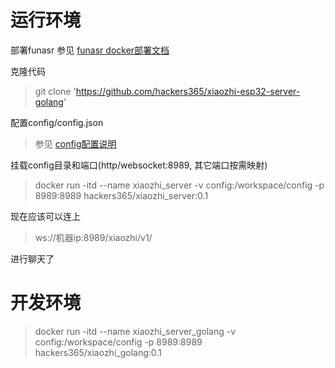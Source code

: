 
# 运行环境

部署funasr
参见 [funasr docker部署文档](https://github.com/modelscope/FunASR/blob/main/runtime/docs/SDK_advanced_guide_online_zh.md)

克隆代码
>git clone 'https://github.com/hackers365/xiaozhi-esp32-server-golang'

配置config/config.json
>参见 [config配置说明](config.md)

挂载config目录和端口(http/websocket:8989, 其它端口按需映射)

>docker run -itd --name xiaozhi_server -v config:/workspace/config -p 8989:8989 hackers365/xiaozhi_server:0.1

现在应该可以连上 
>ws://机器ip:8989/xiaozhi/v1/ 

进行聊天了


# 开发环境
>docker run -itd --name xiaozhi_server_golang -v config:/workspace/config -p 8989:8989 hackers365/xiaozhi_golang:0.1


